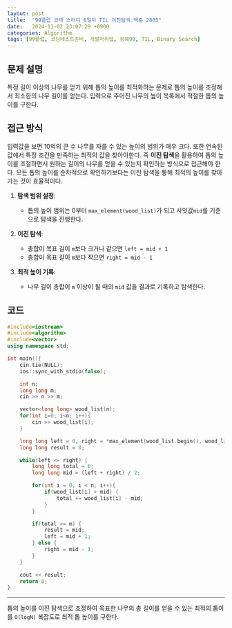 ```yaml
---
layout: post
title:  "99클럽 코테 스터디 6일차 TIL 이진탐색:백준 2805"
date:   2024-11-02 23:07:29 +0900
categories: Algorithm
tags: [99클럽, 코딩테스트준비, 개발자취업, 항해99, TIL, Binary Search]
---
```


## 문제 설명

특정 길이 이상의 나무를 얻기 위해 톱의 높이를 최적화하는 문제로 톱의 높이를 조정해서 최소한의 나무 길이를 얻는다. 입력으로 주어진 나무의 높이 목록에서 적절한 톱의 높이를 구한다.

## 접근 방식

  입력값을 보면 10억의 큰 수 나무를 자를 수 있는 높이의 범위가 매우 크다. 또한 연속된 값에서 특정 조건을 만족하는 최적의 값을 찾아야한다.
  즉 **이진 탐색**을 활용하여 톱의 높이를 조절하면서 원하는 길이의 나무를 얻을 수 있는지 확인하는 방식으로 접근해야 한다. 모든 톱의 높이를 순차적으로 확인하기보다는 이진 탐색을 통해 최적의 높이를 찾아가는 것이 효율적이다.

1. **탐색 범위 설정**:
   - 톱의 높이 범위는 0부터 `max_element(wood_list)`가 되고 사잇값`mid`를 기준으로 탐색을 진행한다.

2. **이진 탐색**:
   - 총합이 목표 길이 `m`보다 크거나 같으면 `left = mid + 1`
   - 총합이 목표 길이 `m`보다 작으면 `right = mid - 1`

3. **최적 높이 기록**:
   - 나무 길이 총합이 `m` 이상이 될 때의 `mid` 값을 결과로 기록하고 탐색한다.

## 코드

```cpp
#include<iostream>
#include<algorithm>
#include<vector>
using namespace std;

int main(){
    cin.tie(NULL);
    ios::sync_with_stdio(false);

    int n;
    long long m;
    cin >> n >> m;

    vector<long long> wood_list(n);
    for(int i=0; i<n; i++){
        cin >> wood_list[i];
    }

    long long left = 0, right = *max_element(wood_list.begin(), wood_list.end());
    long long result = 0;

    while(left <= right) {
        long long total = 0;
        long long mid = (left + right) / 2;

        for(int i = 0; i < n; i++){
            if(wood_list[i] > mid) {
                total += wood_list[i] - mid;
            }
        }

        if(total >= m) { 
            result = mid;
            left = mid + 1;
        } else {  
            right = mid - 1;
        }
    }

    cout << result;
    return 0;
}
```

---
톱의 높이를 이진 탐색으로 조정하여 목표한 나무의 총 길이를 얻을 수 있는 최적의 톱이를 `O(logN)` 복잡도로 최적 톱 높이를 구한다.
